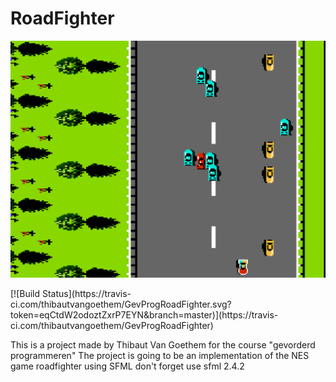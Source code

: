
<p align="center">
    <h1>RoadFighter</h1>
    <img src="readmeFiles/roadfighterScreenshot.png">
</p>
[![Build Status](https://travis-ci.com/thibautvangoethem/GevProgRoadFighter.svg?token=eqCtdW2odoztZxrP7EYN&branch=master)](https://travis-ci.com/thibautvangoethem/GevProgRoadFighter)

This is a project made by Thibaut Van Goethem for the course "gevorderd programmeren"
The project is going to be an implementation of the NES game roadfighter using SFML
don't forget use sfml 2.4.2
